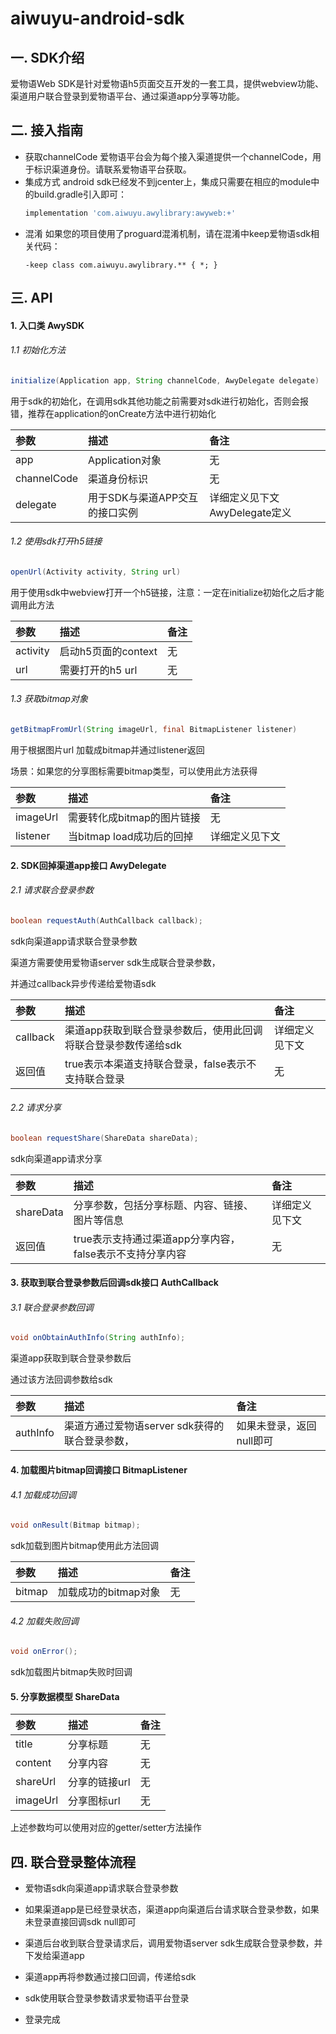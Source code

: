 # aiwuyu-android-sdk
## 一. SDK介绍
爱物语Web SDK是针对爱物语h5页面交互开发的一套工具，提供webview功能、渠道用户联合登录到爱物语平台、通过渠道app分享等功能。

## 二. 接入指南
* 获取channelCode
    爱物语平台会为每个接入渠道提供一个channelCode，用于标识渠道身份。请联系爱物语平台获取。
* 集成方式
    android sdk已经发不到jcenter上，集成只需要在相应的module中的build.gradle引入即可：
    ```groovy
    implementation 'com.aiwuyu.awylibrary:awyweb:+'
    ```
* 混淆
    如果您的项目使用了proguard混淆机制，请在混淆中keep爱物语sdk相关代码：
    ```
    -keep class com.aiwuyu.awylibrary.** { *; }
    ```


## 三.  API
#### 1. 入口类 AwySDK

###### 1.1 初始化方法
```java
initialize(Application app, String channelCode, AwyDelegate delegate)
```
用于sdk的初始化，在调用sdk其他功能之前需要对sdk进行初始化，否则会报错，推荐在application的onCreate方法中进行初始化

参数		|描述											|备注
:--		|:--											|:--
app	|Application对象	|无
channelCode	|渠道身份标识		|无
delegate	|用于SDK与渠道APP交互的接口实例		|详细定义见下文AwyDelegate定义


###### 1.2 使用sdk打开h5链接

```java
openUrl(Activity activity, String url)
```
用于使用sdk中webview打开一个h5链接，注意：一定在initialize初始化之后才能调用此方法

参数		|描述											|备注
:--		|:--											|:--
activity	|启动h5页面的context	|无
url	|需要打开的h5 url		|无

###### 1.3 获取bitmap对象

```java
getBitmapFromUrl(String imageUrl, final BitmapListener listener)
```
用于根据图片url 加载成bitmap并通过listener返回

场景：如果您的分享图标需要bitmap类型，可以使用此方法获得

参数		|描述											|备注
:--		|:--											|:--
imageUrl	|需要转化成bitmap的图片链接	|无
listener	|当bitmap load成功后的回掉		|详细定义见下文




#### 2. SDK回掉渠道app接口 AwyDelegate

###### 2.1 请求联合登录参数

```java
boolean requestAuth(AuthCallback callback);
```
sdk向渠道app请求联合登录参数

渠道方需要使用爱物语server sdk生成联合登录参数，

并通过callback异步传递给爱物语sdk

参数		|描述											|备注
:--		|:--											|:--
callback	|渠道app获取到联合登录参数后，使用此回调将联合登录参数传递给sdk	|详细定义见下文
返回值	|true表示本渠道支持联合登录，false表示不支持联合登录	|无


###### 2.2 请求分享

```java
boolean requestShare(ShareData shareData);
```
sdk向渠道app请求分享	

参数		|描述											|备注
:--		|:--											|:--
shareData	|分享参数，包括分享标题、内容、链接、图片等信息	|详细定义见下文
返回值	|true表示支持通过渠道app分享内容，false表示不支持分享内容	|无





#### 3. 获取到联合登录参数后回调sdk接口  AuthCallback

###### 3.1 联合登录参数回调

```java
void onObtainAuthInfo(String authInfo);
```
渠道app获取到联合登录参数后

通过该方法回调参数给sdk

参数		|描述											|备注
:--		|:--											|:--
authInfo	|渠道方通过爱物语server sdk获得的联合登录参数，	|如果未登录，返回null即可



#### 4. 加载图片bitmap回调接口  BitmapListener

###### 4.1 加载成功回调

```java
void onResult(Bitmap bitmap);
```
sdk加载到图片bitmap使用此方法回调

参数		|描述											|备注
:--		|:--											|:--
bitmap	|加载成功的bitmap对象	|无

###### 4.2 加载失败回调

```java
void onError();
```
sdk加载图片bitmap失败时回调



#### 5. 分享数据模型  ShareData

参数		|描述											|备注
:--		|:--											|:--
title	|分享标题	|无
content	|分享内容	|无
shareUrl	|分享的链接url	|无
imageUrl	|分享图标url	|无

上述参数均可以使用对应的getter/setter方法操作



## 四. 联合登录整体流程

* 爱物语sdk向渠道app请求联合登录参数

* 如果渠道app是已经登录状态，渠道app向渠道后台请求联合登录参数，如果未登录直接回调sdk null即可

* 渠道后台收到联合登录请求后，调用爱物语server sdk生成联合登录参数，并下发给渠道app

* 渠道app再将参数通过接口回调，传递给sdk

* sdk使用联合登录参数请求爱物语平台登录

* 登录完成
